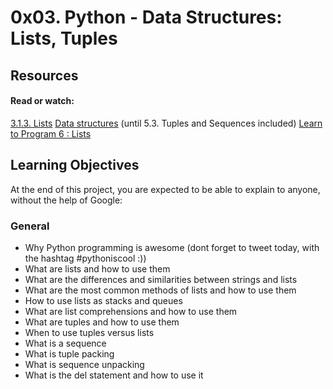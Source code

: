 # 0x03. Python - Data Structures: Lists, Tuples

## Resources
#### Read or watch:

[3.1.3. Lists](https://intranet.hbtn.io/rltoken/zIxzk5ChUX6KzhJIxJjf9Q)
[Data structures](https://intranet.hbtn.io/rltoken/ugotLwGPHgU1raKqco8TFg) (until 5.3. Tuples and Sequences included)
[Learn to Program 6 : Lists](https://intranet.hbtn.io/rltoken/smot10KJXMP-a84UxJ7WrQ)

## Learning Objectives
At the end of this project, you are expected to be able to explain to anyone, without the help of Google:

### General
* Why Python programming is awesome (dont forget to tweet today, with the hashtag #pythoniscool :))
* What are lists and how to use them
* What are the differences and similarities between strings and lists
* What are the most common methods of lists and how to use them
* How to use lists as stacks and queues
* What are list comprehensions and how to use them
* What are tuples and how to use them
* When to use tuples versus lists
* What is a sequence
* What is tuple packing
* What is sequence unpacking
* What is the del statement and how to use it